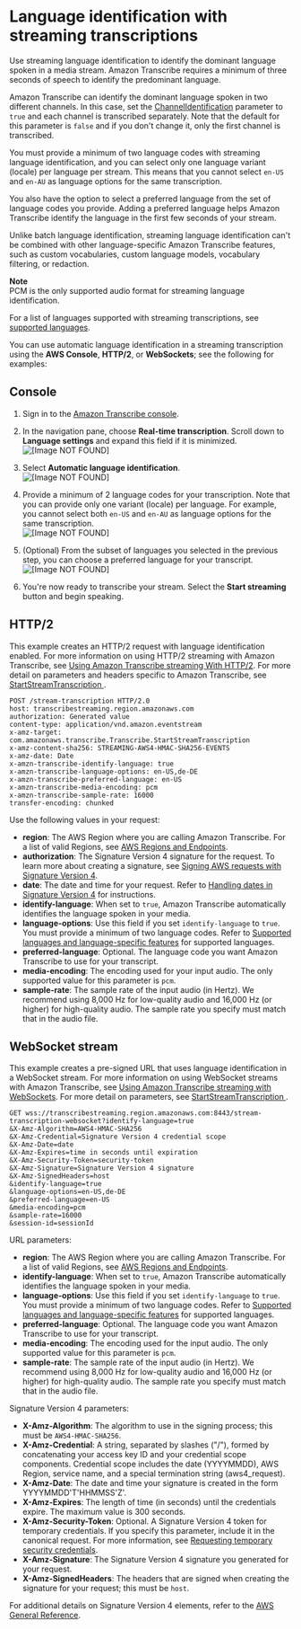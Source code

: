 # Language identification with streaming transcriptions<a name="lang-id-stream"></a>

Use streaming language identification to identify the dominant language spoken in a media stream\. Amazon Transcribe requires a minimum of three seconds of speech to identify the predominant language\.

Amazon Transcribe can identify the dominant language spoken in two different channels\. In this case, set the [ChannelIdentification](API_Settings.md#transcribe-Type-Settings-ChannelIdentification) parameter to `true` and each channel is transcribed separately\. Note that the default for this parameter is `false` and if you don't change it, only the first channel is transcribed\.

You must provide a minimum of two language codes with streaming language identification, and you can select only one language variant \(locale\) per language per stream\. This means that you cannot select `en-US` and `en-AU` as language options for the same transcription\.

You also have the option to select a preferred language from the set of language codes you provide\. Adding a preferred language helps Amazon Transcribe identify the language in the first few seconds of your stream\.

Unlike batch language identification, streaming language identification can't be combined with other language\-specific Amazon Transcribe features, such as custom vocabularies, custom language models, vocabulary filtering, or redaction\.

**Note**  
PCM is the only supported audio format for streaming language identification\.

For a list of languages supported with streaming transcriptions, see [supported languages](supported-languages.md#table-language-matrix)\.

You can use automatic language identification in a streaming transcription using the **AWS Console**, **HTTP/2**, or **WebSockets**; see the following for examples:

## Console<a name="lang-howto-console-stream"></a>

1. Sign in to the [Amazon Transcribe console](https://console.aws.amazon.com/transcribe/)\.

1. In the navigation pane, choose **Real\-time transcription**\. Scroll down to **Language settings** and expand this field if it is minimized\.  
![\[Image NOT FOUND\]](http://docs.aws.amazon.com/transcribe/latest/dg/images/lang-id-stream1.png)

1. Select **Automatic language identification**\.  
![\[Image NOT FOUND\]](http://docs.aws.amazon.com/transcribe/latest/dg/images/lang-id-stream2.png)

1. Provide a minimum of 2 language codes for your transcription\. Note that you can provide only one variant \(locale\) per language\. For example, you cannot select both `en-US` and `en-AU` as language options for the same transcription\.  
![\[Image NOT FOUND\]](http://docs.aws.amazon.com/transcribe/latest/dg/images/lang-id-stream3.png)

1. \(Optional\) From the subset of languages you selected in the previous step, you can choose a preferred language for your transcript\.  
![\[Image NOT FOUND\]](http://docs.aws.amazon.com/transcribe/latest/dg/images/lang-id-stream4.png)

1. You're now ready to transcribe your stream\. Select the **Start streaming** button and begin speaking\.

## HTTP/2<a name="clm-use-howto-http2"></a>

This example creates an HTTP/2 request with language identification enabled\. For more information on using HTTP/2 streaming with Amazon Transcribe, see [Using Amazon Transcribe streaming With HTTP/2](how-streaming.md)\. For more detail on parameters and headers specific to Amazon Transcribe, see [ StartStreamTranscription ](API_streaming_StartStreamTranscription.md)\.

```
POST /stream-transcription HTTP/2.0
host: transcribestreaming.region.amazonaws.com
authorization: Generated value
content-type: application/vnd.amazon.eventstream
x-amz-target: com.amazonaws.transcribe.Transcribe.StartStreamTranscription
x-amz-content-sha256: STREAMING-AWS4-HMAC-SHA256-EVENTS
x-amz-date: Date
x-amzn-transcribe-identify-language: true
x-amzn-transcribe-language-options: en-US,de-DE
x-amzn-transcribe-preferred-language: en-US
x-amzn-transcribe-media-encoding: pcm
x-amzn-transcribe-sample-rate: 16000
transfer-encoding: chunked
```

Use the following values in your request:
+ **region**: The AWS Region where you are calling Amazon Transcribe\. For a list of valid Regions, see [AWS Regions and Endpoints](https://docs.aws.amazon.com/general/latest/gr/rande.html#transcribe_region)\.
+ **authorization**: The Signature Version 4 signature for the request\. To learn more about creating a signature, see [ Signing AWS requests with Signature Version 4](https://docs.aws.amazon.com/general/latest/gr/sigv4_signing.html)\.
+ **date**: The date and time for your request\. Refer to [Handling dates in Signature Version 4](https://docs.aws.amazon.com/general/latest/gr/sigv4-date-handling.html) for instructions\.
+ **identify\-language**: When set to `true`, Amazon Transcribe automatically identifies the language spoken in your media\.
+ **language\-options**: Use this field if you set `identify-language` to `true`\. You must provide a minimum of two language codes\. Refer to [Supported languages and language\-specific features](supported-languages.md#table-language-matrix) for supported languages\.
+ **preferred\-language**: Optional\. The language code you want Amazon Transcribe to use for your transcript\.
+ **media\-encoding**: The encoding used for your input audio\. The only supported value for this parameter is `pcm`\.
+ **sample\-rate**: The sample rate of the input audio \(in Hertz\)\. We recommend using 8,000 Hz for low\-quality audio and 16,000 Hz \(or higher\) for high\-quality audio\. The sample rate you specify must match that in the audio file\.

## WebSocket stream<a name="redaction-howto-websocket"></a>

This example creates a pre\-signed URL that uses language identification in a WebSocket stream\. For more information on using WebSocket streams with Amazon Transcribe, see [Using Amazon Transcribe streaming with WebSockets](websocket.md)\. For more detail on parameters, see [ StartStreamTranscription ](API_streaming_StartStreamTranscription.md)\.

```
GET wss://transcribestreaming.region.amazonaws.com:8443/stream-transcription-websocket?identify-language=true
&X-Amz-Algorithm=AWS4-HMAC-SHA256 
&X-Amz-Credential=Signature Version 4 credential scope 
&X-Amz-Date=date
&X-Amz-Expires=time in seconds until expiration
&X-Amz-Security-Token=security-token
&X-Amz-Signature=Signature Version 4 signature 
&X-Amz-SignedHeaders=host 
&identify-language=true
&language-options=en-US,de-DE
&preferred-language=en-US
&media-encoding=pcm 
&sample-rate=16000 
&session-id=sessionId
```

URL parameters:
+ **region**: The AWS Region where you are calling Amazon Transcribe\. For a list of valid Regions, see [AWS Regions and Endpoints](https://docs.aws.amazon.com/general/latest/gr/rande.html#transcribe_region)\.
+ **identify\-language**: When set to `true`, Amazon Transcribe automatically identifies the language spoken in your media\.
+ **language\-options**: Use this field if you set `identify-language` to `true`\. You must provide a minimum of two language codes\. Refer to [Supported languages and language\-specific features](supported-languages.md#table-language-matrix) for supported languages\.
+ **preferred\-language**: Optional\. The language code you want Amazon Transcribe to use for your transcript\.
+ **media\-encoding**: The encoding used for the input audio\. The only supported value for this parameter is `pcm`\.
+ **sample\-rate**: The sample rate of the input audio \(in Hertz\)\. We recommend using 8,000 Hz for low\-quality audio and 16,000 Hz \(or higher\) for high\-quality audio\. The sample rate you specify must match that in the audio file\.

Signature Version 4 parameters:
+ **X\-Amz\-Algorithm**: The algorithm to use in the signing process; this must be `AWS4-HMAC-SHA256`\.
+ **X\-Amz\-Credential**: A string, separated by slashes \("/"\), formed by concatenating your access key ID and your credential scope components\. Credential scope includes the date \(YYYYMMDD\), AWS Region, service name, and a special termination string \(aws4\_request\)\.
+ **X\-Amz\-Date**: The date and time your signature is created in the form YYYYMMDD'T'HHMMSS'Z'\.
+ **X\-Amz\-Expires**: The length of time \(in seconds\) until the credentials expire\. The maximum value is 300 seconds\.
+ **X\-Amz\-Security\-Token**: Optional\. A Signature Version 4 token for temporary credentials\. If you specify this parameter, include it in the canonical request\. For more information, see [Requesting temporary security credentials](https://docs.aws.amazon.com/IAM/latest/UserGuide/id_credentials_temp_request.html)\.
+ **X\-Amz\-Signature**: The Signature Version 4 signature you generated for your request\.
+ **X\-Amz\-SignedHeaders**: The headers that are signed when creating the signature for your request; this must be `host`\.

For additional details on Signature Version 4 elements, refer to the [AWS General Reference](https://docs.aws.amazon.com/general/latest/gr/sigv4_elements.html)\.